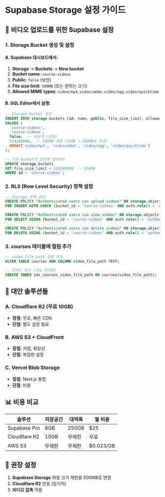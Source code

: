 # Supabase Storage 설정 가이드

## 🎯 비디오 업로드를 위한 Supabase 설정

### 1. Storage Bucket 생성 및 설정

#### A. Supabase 대시보드에서:
1. **Storage** → **Buckets** → **New bucket**
2. **Bucket name**: `course-videos`
3. **Public**: `false` (보안)
4. **File size limit**: `500MB` (또는 원하는 크기)
5. **Allowed MIME types**: `video/mp4,video/webm,video/ogg,video/quicktime`

#### B. SQL Editor에서 실행:
```sql
-- Storage bucket 생성
INSERT INTO storage.buckets (id, name, public, file_size_limit, allowed_mime_types)
VALUES (
  'course-videos',
  'course-videos', 
  false,  -- 비공개 (보안)
  524288000,  -- 500MB 제한 (50MB → 500MB로 변경)
  ARRAY['video/mp4', 'video/webm', 'video/ogg', 'video/quicktime']
);

-- 기존 bucket이 있다면 업데이트
UPDATE storage.buckets 
SET file_size_limit = 524288000  -- 500MB
WHERE id = 'course-videos';
```

### 2. RLS (Row Level Security) 정책 설정

```sql
-- Storage 정책 생성
CREATE POLICY "Authenticated users can upload videos" ON storage.objects
FOR INSERT WITH CHECK (bucket_id = 'course-videos' AND auth.role() = 'authenticated');

CREATE POLICY "Authenticated users can view videos" ON storage.objects
FOR SELECT USING (bucket_id = 'course-videos' AND auth.role() = 'authenticated');

CREATE POLICY "Authenticated users can delete videos" ON storage.objects
FOR DELETE USING (bucket_id = 'course-videos' AND auth.role() = 'authenticated');
```

### 3. courses 테이블에 컬럼 추가

```sql
-- video_file_path 컬럼 추가
ALTER TABLE courses ADD COLUMN video_file_path TEXT;

-- 인덱스 추가 (성능 최적화)
CREATE INDEX idx_courses_video_file_path ON courses(video_file_path);
```

## 🚀 대안 솔루션들

### A. Cloudflare R2 (무료 10GB)
- **장점**: 무료, 빠른 CDN
- **단점**: 별도 설정 필요

### B. AWS S3 + CloudFront
- **장점**: 저렴, 확장성
- **단점**: 복잡한 설정

### C. Vercel Blob Storage
- **장점**: Next.js 통합
- **단점**: 비용

## 📊 비용 비교

| 솔루션 | 저장공간 | 대역폭 | 월 비용 |
|--------|----------|--------|---------|
| Supabase Pro | 8GB | 250GB | $25 |
| Cloudflare R2 | 10GB | 무제한 | 무료 |
| AWS S3 | 무제한 | 무제한 | $0.023/GB |

## 🎯 권장 설정

1. **Supabase Storage** 파일 크기 제한을 500MB로 변경
2. **Cloudflare R2** 연동 (장기적)
3. **비디오 압축** 적용

